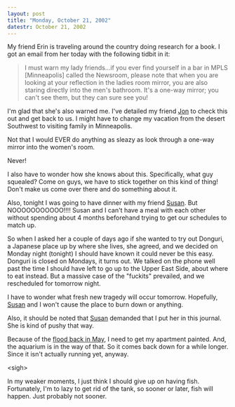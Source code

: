 ```yaml
---
layout: post
title: "Monday, October 21, 2002"
datestr: October 21, 2002
---
```


My friend Erin is traveling around the country doing research for a book. I
got an email from her today with the following tidbit in it:

> I must warn my lady friends...if you ever find yourself in a bar in MPLS
> [Minneapolis] called the Newsroom, please note that when you are looking at
> your reflection in the ladies room mirror, you are also staring directly into
> the men's bathroom. It's a one-way mirror; you can't see them, but they can
> sure see you!

I'm glad that she's also warned me. I've detailed my friend <a href="http://www.visi.com/%7Ejonskerr/">Jon</a>
to check this out and get back to us. I might have to change my vacation from
the desert Southwest to visiting family in Minneapolis.

Not that I would EVER do anything as sleazy as look through a one-way mirror
into the women's room.

Never!

I also have to wonder how she knows about this. Specifically, what guy squealed?
Come on guys, we have to stick together on this kind of thing! Don't make us
come over there and do something about it.

Also, tonight I was going to have dinner with my friend <a href="http://www.gack.com/">Susan</a>.
But NOOOOOOOOOOO!!!! Susan and I can't have a meal with each other without spending
about 4 months beforehand trying to get our schedules to match up.

So when I asked her a couple of days ago if she wanted to try out Donguri,
a Japanese place up by where she lives, she agreed, and we decided on Monday
night (tonight) I should have known it could never be this easy. Donguri is
closed on Mondays, it turns out. We talked on the phone well past the time I
should have left to go up to the Upper East Side, about where to eat instead.
But a massive case of the "fuckits" prevailed, and we rescheduled
for tomorrow night.

I have to wonder what fresh new tragedy will occur tomorrow. Hopefully, <a href="http://www.gack.com/">Susan</a>
and I won't cause the place to burn down or anything.

Also, it should be noted that <a href="http://www.gack.com/">Susan</a> demanded
that I put her in this journal. She is kind of pushy that way.

Because of the <a href="/2002/05/21/2002-05-21-128/">flood back in May</a>, I need
to get my apartment painted. And, the aquarium is in the way of that. So it
comes back down for a while longer. Since it isn't actually running yet, anyway.

&lt;sigh&gt;

In my weaker moments, I just think I should give up on having fish. Fortunately,
I'm to lazy to get rid of the tank, so sooner or later, fish will happen. Just
probably not sooner.
